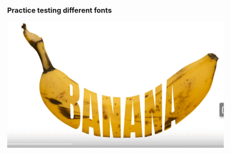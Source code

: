 ### Practice testing different fonts
![Image alt](https://github.com/SerhiiQAA/Bato_Test/blob/master/images/Fonts.apng)
